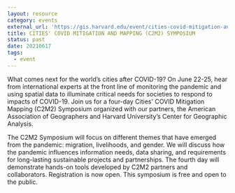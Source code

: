 ```yaml
---
layout: resource
category: events
external_url: 'https://gis.harvard.edu/event/cities-covid-mitigation-and-mapping-c2m2-symposium'
title: CITIES' COVID MITIGATION AND MAPPING (C2M2) SYMPOSIUM
status: past
date: 20210617
tags:
  - event
---
```


What comes next for the world’s cities after COVID-19? On June 22-25, hear from international experts at the front line of monitoring the pandemic and using spatial data to illuminate critical needs for societies to respond to impacts of COVID-19. Join us for a four-day Cities' COVID Mitigation Mapping (C2M2) Symposium organized with our partners, the American Association of Geographers and Harvard University’s Center for Geographic Analysis.

The C2M2 Symposium will focus on different themes that have emerged from the pandemic:  migration, livelihoods, and gender. We will discuss how the pandemic influences information needs, data sharing, and requirements for long-lasting sustainable projects and partnerships. The fourth day will demonstrate hands-on tools developed by C2M2 partners and collaborators.  Registration is now open. This symposium is free and open to the public. 


